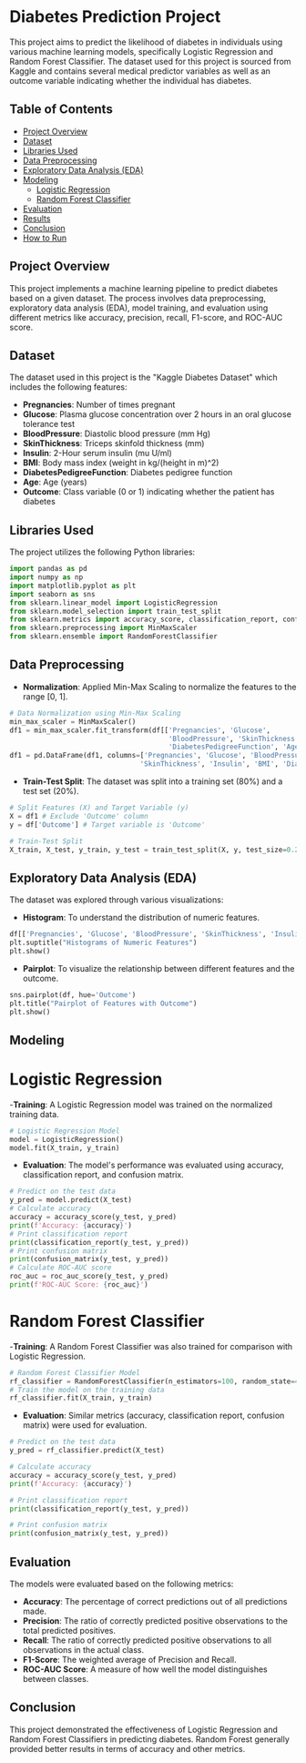 # Diabetes Prediction Project

This project aims to predict the likelihood of diabetes in individuals using various machine learning models, specifically Logistic Regression and Random Forest Classifier. The dataset used for this project is sourced from Kaggle and contains several medical predictor variables as well as an outcome variable indicating whether the individual has diabetes.

## Table of Contents

- [Project Overview](#project-overview)
- [Dataset](#dataset)
- [Libraries Used](#libraries-used)
- [Data Preprocessing](#data-preprocessing)
- [Exploratory Data Analysis (EDA)](#exploratory-data-analysis-eda)
- [Modeling](#modeling)
  - [Logistic Regression](#logistic-regression)
  - [Random Forest Classifier](#random-forest-classifier)
- [Evaluation](#evaluation)
- [Results](#results)
- [Conclusion](#conclusion)
- [How to Run](#how-to-run)

## Project Overview

This project implements a machine learning pipeline to predict diabetes based on a given dataset. The process involves data preprocessing, exploratory data analysis (EDA), model training, and evaluation using different metrics like accuracy, precision, recall, F1-score, and ROC-AUC score.

## Dataset

The dataset used in this project is the "Kaggle Diabetes Dataset" which includes the following features:

- **Pregnancies**: Number of times pregnant
- **Glucose**: Plasma glucose concentration over 2 hours in an oral glucose tolerance test
- **BloodPressure**: Diastolic blood pressure (mm Hg)
- **SkinThickness**: Triceps skinfold thickness (mm)
- **Insulin**: 2-Hour serum insulin (mu U/ml)
- **BMI**: Body mass index (weight in kg/(height in m)^2)
- **DiabetesPedigreeFunction**: Diabetes pedigree function
- **Age**: Age (years)
- **Outcome**: Class variable (0 or 1) indicating whether the patient has diabetes

## Libraries Used

The project utilizes the following Python libraries:

```python
import pandas as pd
import numpy as np
import matplotlib.pyplot as plt
import seaborn as sns
from sklearn.linear_model import LogisticRegression
from sklearn.model_selection import train_test_split
from sklearn.metrics import accuracy_score, classification_report, confusion_matrix, roc_auc_score
from sklearn.preprocessing import MinMaxScaler
from sklearn.ensemble import RandomForestClassifier
```
## Data Preprocessing
- **Normalization**: Applied Min-Max Scaling to normalize the features to the range [0, 1].
```python
# Data Normalization using Min-Max Scaling
min_max_scaler = MinMaxScaler()
df1 = min_max_scaler.fit_transform(df[['Pregnancies', 'Glucose',
                                       'BloodPressure', 'SkinThickness', 'Insulin', 'BMI', 
                                       'DiabetesPedigreeFunction', 'Age']])
df1 = pd.DataFrame(df1, columns=['Pregnancies', 'Glucose', 'BloodPressure',
                                'SkinThickness', 'Insulin', 'BMI', 'DiabetesPedigreeFunction', 'Age'])

```
- **Train-Test Split**: The dataset was split into a training set (80%) and a test set (20%).
```python
# Split Features (X) and Target Variable (y)
X = df1 # Exclude 'Outcome' column
y = df['Outcome'] # Target variable is 'Outcome'

# Train-Test Split
X_train, X_test, y_train, y_test = train_test_split(X, y, test_size=0.2, random_state=42)
```
## Exploratory Data Analysis (EDA)
The dataset was explored through various visualizations:
- **Histogram**: To understand the distribution of numeric features.
```python
df[['Pregnancies', 'Glucose', 'BloodPressure', 'SkinThickness', 'Insulin', 'BMI', 'DiabetesPedigreeFunction', 'Age']].hist(bins=10, figsize=(15, 10))
plt.suptitle("Histograms of Numeric Features")
plt.show()
```

- **Pairplot**: To visualize the relationship between different features and the outcome.
```python
sns.pairplot(df, hue='Outcome')
plt.title("Pairplot of Features with Outcome")
plt.show()

```
## Modeling
# Logistic Regression
-**Training**:  A Logistic Regression model was trained on the normalized training data.
```python
# Logistic Regression Model
model = LogisticRegression()
model.fit(X_train, y_train)

```
- **Evaluation**: The model's performance was evaluated using accuracy, classification report, and confusion matrix.
```python
# Predict on the test data
y_pred = model.predict(X_test)
# Calculate accuracy
accuracy = accuracy_score(y_test, y_pred)
print(f'Accuracy: {accuracy}')
# Print classification report
print(classification_report(y_test, y_pred))
# Print confusion matrix
print(confusion_matrix(y_test, y_pred))
# Calculate ROC-AUC score
roc_auc = roc_auc_score(y_test, y_pred)
print(f'ROC-AUC Score: {roc_auc}')

```
# Random Forest Classifier
-**Training**: A Random Forest Classifier was also trained for comparison with Logistic Regression.
```python
# Random Forest Classifier Model
rf_classifier = RandomForestClassifier(n_estimators=100, random_state=42)
# Train the model on the training data
rf_classifier.fit(X_train, y_train)

```
- **Evaluation**:  Similar metrics (accuracy, classification report, confusion matrix) were used for evaluation.
```python
# Predict on the test data
y_pred = rf_classifier.predict(X_test)

# Calculate accuracy
accuracy = accuracy_score(y_test, y_pred)
print(f'Accuracy: {accuracy}')

# Print classification report
print(classification_report(y_test, y_pred))

# Print confusion matrix
print(confusion_matrix(y_test, y_pred))

```
## Evaluation
The models were evaluated based on the following metrics:
- **Accuracy**: The percentage of correct predictions out of all predictions made.
- **Precision**: The ratio of correctly predicted positive observations to the total predicted positives.
- **Recall**: The ratio of correctly predicted positive observations to all observations in the actual class.
- **F1-Score**: The weighted average of Precision and Recall.
- **ROC-AUC Score**: A measure of how well the model distinguishes between classes.
## Conclusion
This project demonstrated the effectiveness of Logistic Regression and Random Forest Classifiers in predicting diabetes. Random Forest generally provided better results in terms of accuracy and other metrics.


